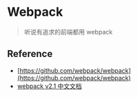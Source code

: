 Webpack
========

> 听说有追求的前端都用 webpack


## Reference

  - [https://github.com/webpack/webpack](https://github.com/webpack/webpack)
  - [webpack v2.1 中文文档](https://doc.webpack-china.org/concepts/)
